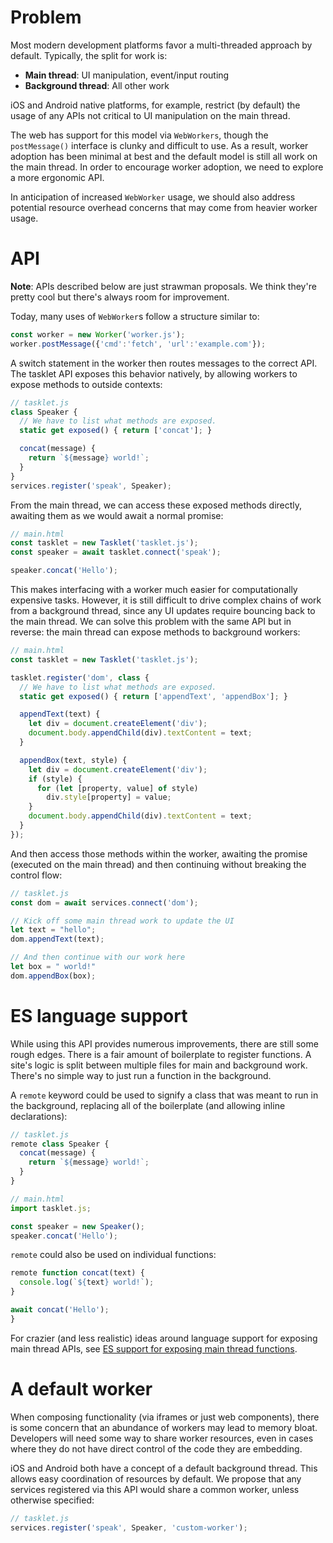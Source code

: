# Problem
Most modern development platforms favor a multi-threaded approach by default. Typically, the split for work is:

- __Main thread__: UI manipulation, event/input routing
- __Background thread__: All other work

iOS and Android native platforms, for example, restrict (by default) the usage of any APIs not critical to UI manipulation on the main thread.

The web has support for this model via `WebWorkers`, though the `postMessage()` interface is clunky and difficult to use. As a result, worker adoption has been minimal at best and the default model is still all work on the main thread. In order to encourage worker adoption, we need to explore a more ergonomic API.

In anticipation of increased `WebWorker` usage, we should also address potential resource overhead concerns that may come from heavier worker usage.

# API
__Note__: APIs described below are just strawman proposals. We think they're pretty cool but there's always room for improvement.

Today, many uses of `WebWorker`s follow a structure similar to:

```javascript
const worker = new Worker('worker.js');
worker.postMessage({'cmd':'fetch', 'url':'example.com'});
```

A switch statement in the worker then routes messages to the correct API. The tasklet API exposes this behavior natively, by allowing workers to expose methods to outside contexts:

```javascript
// tasklet.js
class Speaker {
  // We have to list what methods are exposed.
  static get exposed() { return ['concat']; }

  concat(message) {
    return `${message} world!`;
  }
}
services.register('speak', Speaker);
```

From the main thread, we can access these exposed methods directly, awaiting them as we would await a normal promise:

```javascript
// main.html
const tasklet = new Tasklet('tasklet.js');
const speaker = await tasklet.connect('speak');

speaker.concat('Hello');
```

This makes interfacing with a worker much easier for computationally expensive tasks. However, it is still difficult to drive complex chains of work from a background thread, since any UI updates require bouncing back to the main thread. We can solve this problem with the same API but in reverse: the main thread can expose methods to background workers:

```javascript
// main.html
const tasklet = new Tasklet('tasklet.js');

tasklet.register('dom', class {
  // We have to list what methods are exposed.
  static get exposed() { return ['appendText', 'appendBox']; }

  appendText(text) {
    let div = document.createElement('div');
    document.body.appendChild(div).textContent = text;
  }

  appendBox(text, style) {
    let div = document.createElement('div');
    if (style) {
      for (let [property, value] of style)
        div.style[property] = value;
    }
    document.body.appendChild(div).textContent = text;
  }
});
```

And then access those methods within the worker, awaiting the promise (executed on the main thread) and then continuing without breaking the control flow:

```javascript
// tasklet.js
const dom = await services.connect('dom');

// Kick off some main thread work to update the UI
let text = "hello";
dom.appendText(text);

// And then continue with our work here
let box = " world!"
dom.appendBox(box);
```

# ES language support
While using this API provides numerous improvements, there are still some rough edges. There is a fair amount of boilerplate to register functions. A site's logic is split between multiple files for main and background work. There's no simple way to just run a function in the background.

A `remote` keyword could be used to signify a class that was meant to run in the background, replacing all of the boilerplate (and allowing inline declarations):

```javascript
// tasklet.js
remote class Speaker {
  concat(message) {
    return `${message} world!`;
  }
}
```

```javascript
// main.html
import tasklet.js;

const speaker = new Speaker();
speaker.concat('Hello');
```

`remote` could also be used on individual functions:

```javascript
remote function concat(text) {
  console.log(`${text} world!`);
}

await concat('Hello');
}
```

For crazier (and less realistic) ideas around language support for exposing main thread APIs, see [ES support for exposing main thread functions](ES-support-main.md).

# A default worker
When composing functionality (via iframes or just web components), there is some concern that an abundance of workers may lead to memory bloat. Developers will need some way to share worker resources, even in cases where they do not have direct control of the code they are embedding.

iOS and Android both have a concept of a default background thread. This allows easy coordination of resources by default. We propose that any services registered via this API would share a common worker, unless otherwise specified:

```javascript
// tasklet.js
services.register('speak', Speaker, 'custom-worker');
```
